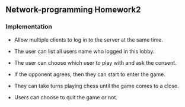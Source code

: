 ## Network-programming Homework2

### Implementation

- Allow multiple clients to log in to the server at the same time.

- The user can list all users name who logged in this lobby.

- The user can choose which user to play with and ask the consent. 

- If the opponent agrees, then they can start to enter the game.

- They can take turns playing chess until the game comes to a close. 

- Users can choose to quit the game or not.
